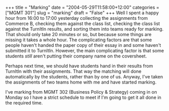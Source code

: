 +++
title = "Marking"
date = "2004-05-29T11:58:00+12:00"
categories = ["MGMT 301"]
slug = "marking"
draft = "False"
+++
Well I spent a happy hour from 16:00 to 17:00 yesterday collecting the
assignments from Commerce B, checking them against the class list,
checking the class list against the TurnItIn results, and sorting
them into teams ready for marking. That should only take 20 minutes or
so, but because some things are missing it takes a whole hour.
The complicating factors are that some people haven't handed the
paper copy of their essay in and some haven't submitted it to
TurnItIn. However, the main complicating factor is that some
students _still_ aren't putting their company name on the
coversheet.

Perhaps next time, we should have students hand in their results
from TurnItIn with their assignments. That way the matching will done
automatically by the students, rather than by one of us.
Anyway, I've taken the assignments of two teams home with me and have
started marking.

I've marking from MGMT 302 (Business Policy & Strategy) coming in 
on Monday so I have a strict schedule to meet if I'm going to get 
it all done in the required time.

